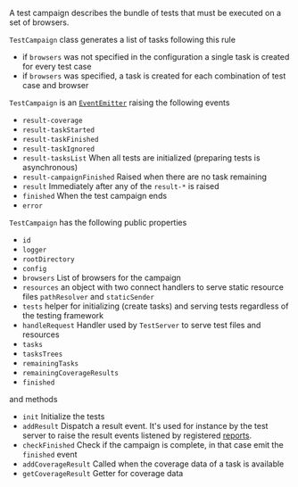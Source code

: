 A test campaign describes the bundle of tests that must be executed on a set of browsers.

`TestCampaign` class generates a list of tasks following this rule

- if `browsers` was not specified in the configuration a single task is created for every test case
- if `browsers` was specified, a task is created for each combination of test case and browser

`TestCampaign` is an [`EventEmitter`](http://nodejs.org/api/events.html) raising the following events

* `result-coverage`
* `result-taskStarted`
* `result-taskFinished`
* `result-taskIgnored`
* `result-tasksList` When all tests are initialized (preparing tests is asynchronous)
* `result-campaignFinished` Raised when there are no task remaining
* `result` Immediately after any of the `result-*` is raised
* `finished` When the test campaign ends
* `error`


`TestCampaign` has the following public properties

* `id`
* `logger`
* `rootDirectory`
* `config`
* `browsers` List of browsers for the campaign
* `resources` an object with two connect handlers to serve static resource files `pathResolver` and `staticSender`
* `tests` helper for initializing (create tasks) and serving tests regardless of the testing framework
* `handleRequest` Handler used by `TestServer` to serve test files and resources
* `tasks`
* `tasksTrees`
* `remainingTasks`
* `remainingCoverageResults`
* `finished`

and methods

* `init` Initialize the tests
* `addResult` Dispatch a result event. It's used for instance by the test server to raise the result events listened by registered [reports](https://github.com/ariatemplates/attester/tree/master/lib/reports).
* `checkFinished` Check if the campaign is complete, in that case emit the `finished` event
* `addCoverageResult` Called when the coverage data of a task is available
* `getCoverageResult` Getter for coverage data
